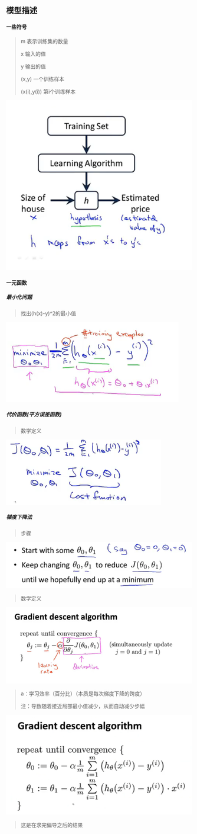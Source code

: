 ## 模型描述

#### 一些符号

> m	表示训练集的数量
>
> x	输入的值
>
> y	输出的值
>
> (x,y)	一个训练样本
>
> (x(i),y(i))	第i个训练样本

![监督学习模型](picture/监督学习模型.png)

#### 一元函数

##### 最小化问题

> 找出(h(x)-y)^2的最小值

![](picture/最小化问题公式.png)

##### 代价函数(平方误差函数)

> 数学定义

![](picture/代价函数.png)

##### 梯度下降法

> 步骤

![](picture/梯度下降法的描述.png)

> 数学定义

![](picture/梯度下降法的数学定义.png)

> a：学习效率（百分比）（本质是每次梯度下降的跨度）
>
> 注：导数随着接近局部最小值减少，从而自动减少步幅

![](picture/梯度下降法的数学实际算法.png)

> 这是在求完偏导之后的结果

